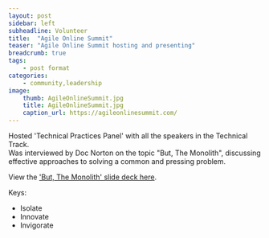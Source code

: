 ```yaml
---
layout: post
sidebar: left
subheadline: Volunteer
title:  "Agile Online Summit"
teaser: "Agile Online Summit hosting and presenting"
breadcrumb: true
tags:
    - post format
categories:
    - community,leadership
image:
    thumb: AgileOnlineSummit.jpg
    title: AgileOnlineSummit.jpg
    caption_url: https://agileonlinesummit.com/
---
```

Hosted 'Technical Practices Panel' with all the speakers in the Technical Track.  
Was interviewed by Doc Norton on the topic "But, The Monolith", discussing effective approaches to solving a common and pressing problem.

View the <a href='https://docs.google.com/presentation/d/1_UZ8ng34KEWoy3a_8y0-DI0_BvflkgBv/edit?usp=sharing&ouid=110940610401321653740&rtpof=true&sd=true' target='new'>'But, The Monolith' slide deck here</a>.

Keys:
 - Isolate
 - Innovate
 - Invigorate
